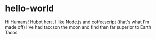 # hello-world

Hi Humans!
Hubot here, I like Node.js and coffeescript (that's what I'm made off)
I've had tacoson the moon and find then far superior to Earth Tacos
